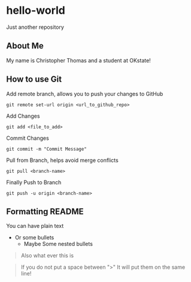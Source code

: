 # hello-world
Just another repository

## About Me
My name is Christopher Thomas
and a student at OKstate!

## How to use Git
Add remote branch, allows you to push your changes to GitHub
```
git remote set-url origin <url_to_github_repo>
```
Add Changes
```
git add <file_to_add>
```
Commit Changes
```
git commit -m "Commit Message"
```
Pull from Branch, helps avoid merge conflicts
```
git pull <branch-name>
```
Finally Push to Branch
```
git push -u origin <branch-name>
```

## Formatting README
You can have plain text

* Or some bullets
  * Maybe Some nested bullets
  
> Also what ever this is

> If you do not put a space between ">"
> It will put them on the same line!
